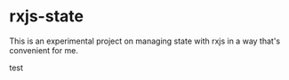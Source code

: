 # rxjs-state

This is an experimental project on managing state with rxjs in a way that's convenient for me.

test